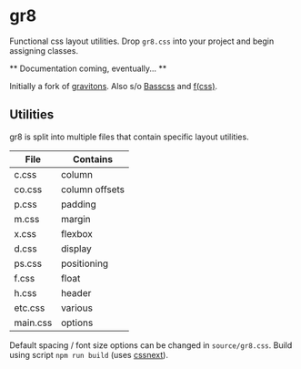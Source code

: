 # gr8

Functional css layout utilities. Drop `gr8.css` into your project and begin assigning classes.

** Documentation coming, eventually... **

Initially a fork of [gravitons](https://github.com/jxnblk/gravitons). Also s/o [Basscss](http://basscss.com) and  [f(css)](http://www.jon.gold/2015/07/functional-css/).

## Utilities

gr8 is split into multiple files that contain specific layout utilities.

File | Contains
--- | ---
c.css | column
co.css | column offsets
p.css | padding
m.css | margin
x.css | flexbox
d.css | display
ps.css | positioning
f.css | float
h.css | header
etc.css | various
main.css | options

Default spacing / font size options can be changed in `source/gr8.css`. Build using script `npm run build` (uses [cssnext](http://cssnext.io)).
